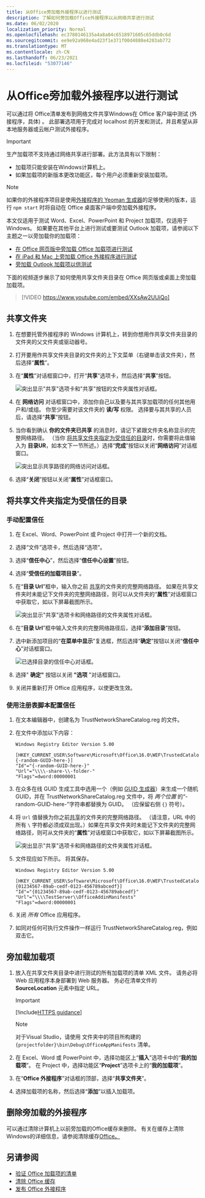 ```yaml
---
title: 从Office旁加载外接程序以进行测试
description: 了解如何旁加载Office外接程序以从网络共享进行测试
ms.date: 06/02/2020
localization_priority: Normal
ms.openlocfilehash: ec3780146135a4a8a04c6518971605c65ddb0c6d
ms.sourcegitcommit: ee9e92a968e4ad23f1e371f00d4888e4203ab772
ms.translationtype: MT
ms.contentlocale: zh-CN
ms.lasthandoff: 06/23/2021
ms.locfileid: "53077146"
---
```

# <a name="sideload-office-add-ins-for-testing-from-a-network-share"></a>从Office旁加载外接程序以进行测试

可以通过将 Office清单发布到网络文件共享Windows在 Office 客户端中测试 (外接程序，具体) 。 此部署选项用于完成对 localhost 的开发和测试，并且希望从非本地服务器或云帐户测试外接程序。

> [!IMPORTANT]
> 生产加载项不支持通过网络共享进行部署。此方法具有以下限制：
> 
> - 加载项只能安装在Windows计算机上。
> - 如果加载项的新版本更改功能区，每个用户必须重新安装加载项。


> [!NOTE]
> 如果你的外接程序项目是使用[外接程序的 Yeoman 生成器](https://github.com/OfficeDev/generator-office)的足够使用的版本，运行 `npm start` 时将自动在 Office 桌面客户端中旁加载外接程序。

本文仅适用于测试 Word、Excel、PowerPoint 和 Project 加载项，仅适用于 Windows。 如果要在其他平台上进行测试或要测试 Outlook 加载项，请参阅以下主题之一以旁加载你的加载项：

- [在 Office 网页版中旁加载 Office 加载项进行测试](sideload-office-add-ins-for-testing.md)
- [在 iPad 和 Mac 上旁加载 Office 外接程序进行测试](sideload-an-office-add-in-on-ipad-and-mac.md)
- [旁加载 Outlook 加载项以供测试](../outlook/sideload-outlook-add-ins-for-testing.md)

下面的视频逐步展示了如何使用共享文件夹目录在 Office 网页版或桌面上旁加载加载项。  

> [!VIDEO https://www.youtube.com/embed/XXsAw2UUiQo]

## <a name="share-a-folder"></a>共享文件夹

1. 在想要托管外接程序的 Windows 计算机上，转到你想用作共享文件夹目录的文件夹的父文件夹或驱动器号。

2. 打开要用作共享文件夹目录的文件夹的上下文菜单（右键单击该文件夹），然后选择“**属性**”。

3. 在“**属性**”对话框窗口中，打开“**共享**”选项卡，然后选择“**共享**”按钮。

    ![突出显示"共享"选项卡和"共享"按钮的文件夹属性对话框。](../images/sideload-windows-properties-dialog.png)

4. 在 **网络访问** 对话框窗口中，添加你自己以及要与其共享加载项的任何其他用户和/或组。 你至少需要对该文件夹的 **读/写** 权限。 选择要与其共享的人员后，请选择“**共享**”按钮。

5. 当你看到确认 **你的文件夹已共享** 的消息时，请记下紧跟文件夹名称显示的完整网络路径。 （当你 [将共享文件夹指定为受信任的目录](#specify-the-shared-folder-as-a-trusted-catalog)时，你需要将此值输入为 **目录UR**，如本文下一节所述。）选择“**完成**”按钮以关闭“**网络访问**”对话框窗口。

   ![突出显示共享路径的网络访问对话框。](../images/sideload-windows-network-access-dialog.png)

6. 选择“**关闭**”按钮以关闭“**属性**”对话框窗口。

## <a name="specify-the-shared-folder-as-a-trusted-catalog"></a>将共享文件夹指定为受信任的目录

### <a name="configure-the-trust-manually"></a>手动配置信任

1. 在 Excel、Word、PowerPoint 或 Project 中打开一个新的文档。

2. 选择“文件”选项卡，然后选择“选项”。

3. 选择“**信任中心**”，然后选择“**信任中心设置**”按钮。

4. 选择“**受信任的加载项目录**”。

5. 在“**目录 Url**”框中，输入你之前 [共享](#share-a-folder)的文件夹的完整网络路径。 如果在共享文件夹时未能记下文件夹的完整网络路径，则可以从文件夹的“**属性**”对话框窗口中获取它，如以下屏幕截图所示。

    ![突出显示"共享"选项卡和网络路径的文件夹属性对话框。](../images/sideload-windows-properties-dialog-2.png)

6. 在“**目录 Url**”框中输入文件夹的完整网络路径后，选择“**添加目录**”按钮。

7. 选中新添加项目的“**在菜单中显示**”复选框，然后选择“**确定**”按钮以关闭“**信任中心**”对话框窗口。 

    ![已选择目录的信任中心对话框。](../images/sideload-windows-trust-center-dialog.png)

8. 选择" **确定"** 按钮以关闭 **"选项** "对话框窗口。

9. 关闭并重新打开 Office 应用程序，以使更改生效。

### <a name="configure-the-trust-with-a-registry-script"></a>使用注册表脚本配置信任

1. 在文本编辑器中，创建名为 TrustNetworkShareCatalog.reg 的文件。

2. 在文件中添加以下内容：

    ```text
    Windows Registry Editor Version 5.00

    [HKEY_CURRENT_USER\Software\Microsoft\Office\16.0\WEF\TrustedCatalogs\{-random-GUID-here-}]
    "Id"="{-random-GUID-here-}"
    "Url"="\\\\-share-\\-folder-"
    "Flags"=dword:00000001
    ```
3. 在众多在线 GUID 生成工具中选用一个（例如 [GUID 生成器](https://guidgenerator.com/)）来生成一个随机 GUID，并在 TrustNetworkShareCatalog.reg 文件中，将 *两个位置* 的“-random-GUID-here-”字符串都替换为 GUID。 （应保留右侧 `{}` 符号）。

4. 将 `Url` 值替换为你之前[共享](#share-a-folder)的文件夹的完整网络路径。 （请注意，URL 中的所有 `\` 字符都必须成双出现。）如果在共享文件夹时未能记下文件夹的完整网络路径，则可从文件夹的“**属性**”对话框窗口中获取它，如以下屏幕截图所示。

    ![突出显示"共享"选项卡和网络路径的文件夹属性对话框。](../images/sideload-windows-properties-dialog-2.png)

5. 文件现应如下所示。 将其保存。

    ```text
    Windows Registry Editor Version 5.00

    [HKEY_CURRENT_USER\Software\Microsoft\Office\16.0\WEF\TrustedCatalogs\{01234567-89ab-cedf-0123-456789abcedf}]
    "Id"="{01234567-89ab-cedf-0123-456789abcedf}"
    "Url"="\\\\TestServer\\OfficeAddinManifests"
    "Flags"=dword:00000001
    ```

6. 关闭 *所有* Office 应用程序。

7. 如同对任何可执行文件操作一样运行 TrustNetworkShareCatalog.reg，例如双击它。

## <a name="sideload-your-add-in"></a>旁加载加载项

1. 放入在共享文件夹目录中进行测试的所有加载项的清单 XML 文件。 请务必将 Web 应用程序本身部署到 Web 服务器。 务必在清单文件的 **SourceLocation** 元素中指定 URL。

    > [!IMPORTANT]
    > [!include[HTTPS guidance](../includes/https-guidance.md)]

    > [!NOTE]
    > 对于Visual Studio，请使用 文件夹中的项目所构建的 `{projectfolder}\bin\Debug\OfficeAppManifests` 清单。

2. 在 Excel、Word 或 PowerPoint 中，选择功能区上“**插入**”选项卡中的“**我的加载项**”。 在 Project 中，选择功能区“**Project**”选项卡上的“**我的加载项**”。

3. 在“**Office 外接程序**”对话框的顶部，选择“**共享文件夹**”。

4. 选择加载项的名称，然后选择“**添加**”以插入加载项。

## <a name="remove-a-sideloaded-add-in"></a>删除旁加载的外接程序

可以通过清除计算机上以前旁加载的Office缓存来删除。 有关在缓存上清除Windows的详细信息，请参阅清除缓存[Office。](clear-cache.md#clear-the-office-cache-on-windows)

## <a name="see-also"></a>另请参阅

- [验证 Office 加载项的清单](troubleshoot-manifest.md)
- [清除 Office 缓存](clear-cache.md)
- [发布 Office 外接程序](../publish/publish.md)
